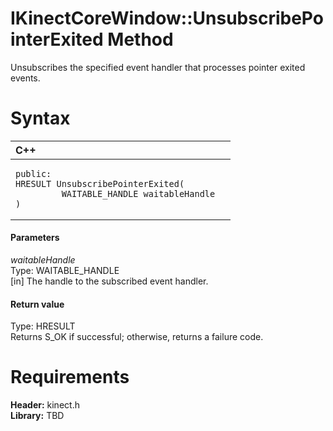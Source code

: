 IKinectCoreWindow::UnsubscribePointerExited Method  
==================================================  

Unsubscribes the specified event handler that processes pointer exited events. <span id="syntaxSection"></span>

Syntax  
======  

<table>
<colgroup>
<col width="100%" />
</colgroup>
<thead>
<tr class="header">
<th align="left">C++</th>
</tr>
</thead>
<tbody>
<tr class="odd">
<td align="left"><pre><code>public:  
HRESULT UnsubscribePointerExited(  
         WAITABLE_HANDLE waitableHandle  
)</code></pre></td>
</tr>
</tbody>
</table>

<span id="ID4EG"></span>
#### Parameters  

*waitableHandle*    
Type: WAITABLE\_HANDLE  
[in] The handle to the subscribed event handler.  

<span id="ID4EP"></span>
#### Return value  

Type: HRESULT  
Returns S\_OK if successful; otherwise, returns a failure code.  

<span id="requirements"></span>

Requirements  
============  

**Header:** kinect.h  
**Library:** TBD  



<!--Please do not edit the data in the comment block below.-->
<!--
TOCTitle : UnsubscribePointerExited Method
RLTitle : IKinectCoreWindow::UnsubscribePointerExited Method
KeywordK : UnsubscribePointerExited method
KeywordK : IKinectCoreWindow::UnsubscribePointerExited method
KeywordF : IKinectCoreWindow::UnsubscribePointerExited
KeywordF : UnsubscribePointerExited
KeywordF : Microsoft.Kinect.kinect.IKinectCoreWindow.UnsubscribePointerExited(WAITABLE_HANDLE)
KeywordA : M:Microsoft.Kinect.kinect.IKinectCoreWindow.UnsubscribePointerExited(WAITABLE_HANDLE)
AssetID : M:Microsoft.Kinect.kinect.IKinectCoreWindow.UnsubscribePointerExited(WAITABLE_HANDLE)
Locale : en-us
CommunityContent : 1
APIType : Managed
APILocation : 
APIName : Microsoft.Kinect.kinect.IKinectCoreWindow::UnsubscribePointerExited
TargetOS : Windows
TopicType : kbSyntax
DevLang : C++
DocSet : K4Wv2
ProjType : K4Wv2Proj
Technology : Kinect for Windows
Product : Kinect for Windows SDK v2
productversion : 20
-->
